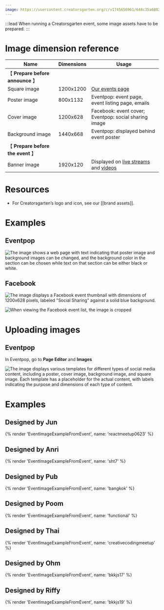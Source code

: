 ```yaml
---
image: https://usercontent.creatorsgarten.org/c/v1745656961/644c35a6802c02345887f156/image_iqd4le.webp
---
```


:::lead
When running a Creatorsgarten event, some image assets have to be prepared.
:::

# Image dimension reference

| Name | Dimensions | Usage |
| ---- | ---------- | ----- |
| 【 **Prepare before announce** 】 | | |
| Square image | 1200x1200 | [Our events page](/events) |
| Poster image | 800x1132 | Eventpop: event page, event listing page, emails |
| Cover image | 1200x628 | Facebook: event cover; Eventpop: social sharing image |
| Background image | 1440x668 | Eventpop: displayed behind event poster |
| 【 **Prepare before the event** 】 | | |
| Banner image | 1920x120 | Displayed on [live streams](https://www.youtube.com/playlist?list=PLTuz2sLvbRpwkoLi0AYDwdABU5dhkoGIr) and [videos](https://www.youtube.com/@creatorsgarten) |

# Resources

- For Creatorsgarten’s logo and icon, see our [[brand assets]].

# Examples

## Eventpop

![The image shows a web page with text indicating that poster image and background images can be changed, and the background color in the section can be chosen while text on that section can be either black or white.](https://usercontent.creatorsgarten.org/c/v1745656935/644c35a6802c02345887f156/image_fr8vqv.webp)

## Facebook

![The image displays a Facebook event thumbnail with dimensions of 1200x628 pixels, labeled "Social Sharing" against a solid blue background.](https://usercontent.creatorsgarten.org/c/v1745657294/644c35a6802c02345887f156/image_st8yzx.webp)

![When viewing the Facebook event list, the image is cropped](https://usercontent.creatorsgarten.org/c/v1745657244/644c35a6802c02345887f156/image_ntjnne.webp)

# Uploading images

## Eventpop

In Eventpop, go to **Page Editor** and **Images**

![The image displays various templates for different types of social media content, including a poster, cover image, background image, and square image. Each template has a placeholder for the actual content, with labels indicating the purpose and dimensions of each type of content.](https://usercontent.creatorsgarten.org/c/v1745656883/644c35a6802c02345887f156/image_h4aqbi.webp)

# Examples

## Designed by Jun

{% render 'EventImageExampleFromEvent', name: 'reactmeetup0623' %}

## Designed by Anri

{% render 'EventImageExampleFromEvent', name: 'sht7' %}

## Designed by Pub

{% render 'EventImageExampleFromEvent', name: 'bangkok' %}

## Designed by Poom

{% render 'EventImageExampleFromEvent', name: 'functional' %}

## Designed by Thai

{% render 'EventImageExampleFromEvent', name: 'creativecodingmeetup' %}

## Designed by Ohm

{% render 'EventImageExampleFromEvent', name: 'bkkjs17' %}

## Designed by Riffy

{% render 'EventImageExampleFromEvent', name: 'bkkjs19' %}
